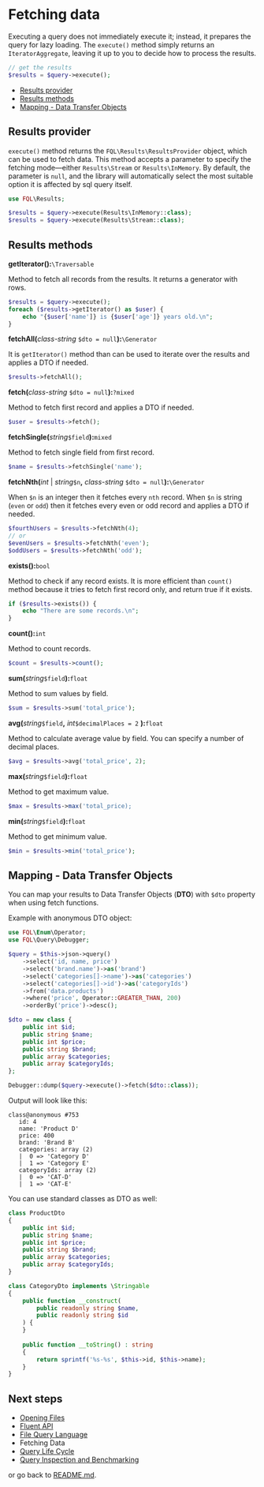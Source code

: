 # Fetching data

Executing a query does not immediately execute it; instead, it prepares the query for lazy loading. The `execute()` method
simply returns an `IteratorAggregate`, leaving it up to you to decide how to process the results.

```php
// get the results
$results = $query->execute();
```

- [Results provider](#results-provider)
- [Results methods](#results-methods)
- [Mapping - Data Transfer Objects](#mapping---data-transfer-objects)

## Results provider

`execute()` method returns the `FQL\Results\ResultsProvider` object, which can be used to fetch data. This method accepts
a parameter to specify the fetching mode—either `Results\Stream` or `Results\InMemory`. By default, the parameter is `null`,
and the library will automatically select the most suitable option it is affected by sql query itself.

```php
use FQL\Results;

$results = $query->execute(Results\InMemory::class);
$results = $query->execute(Results\Stream::class);
```

## Results methods


**getIterator():**`\Traversable`

Method to fetch all records from the results. It returns a generator with rows.

```php
$results = $query->execute();
foreach ($results->getIterator() as $user) {
    echo "{$user['name']} is {$user['age']} years old.\n";
}
```

**fetchAll(**_class-string_ `$dto = null`**):**`\Generator`

It is `getIterator()` method than can be used to iterate over the results and applies a DTO if needed.

```php 
$results->fetchAll();
```

**fetch(**_class-string_ `$dto = null`**):**`?mixed`

Method to fetch first record and applies a DTO if needed.

```php
$user = $results->fetch();
```

**fetchSingle(**_string_`$field`**):**`mixed`

Method to fetch single field from first record.

```php
$name = $results->fetchSingle('name');
```

**fetchNth(**_int_ | _string_`$n`**,** _class-string_ `$dto = null`**):**`\Generator`

When `$n` is an integer then it fetches every `nth` record. When `$n` is string (`even` or `odd`) then it fetches every even or odd record and applies a DTO if needed.

```php
$fourthUsers = $results->fetchNth(4);
// or
$evenUsers = $results->fetchNth('even');
$oddUsers = $results->fetchNth('odd');
```

**exists():**`bool`

Method to check if any record exists. It is more efficient than `count()` method because it tries to fetch first record
only, and return true if it exists.

```php
if ($results->exists()) {
    echo "There are some records.\n";
}
```

**count():**`int`

Method to count records.

```php
$count = $results->count();
```

**sum(**_string_`$field`**):**`float`

Method to sum values by field.

```php
$sum = $results->sum('total_price');
```

**avg(**_string_`$field`**,** _int_`$decimalPlaces = 2` **):**`float`

Method to calculate average value by field. You can specify a number of decimal places.

```php
$avg = $results->avg('total_price', 2);
```

**max(**_string_`$field`**):**`float`

Method to get maximum value.

```php
$max = $results->max('total_price);
```

**min(**_string_`$field`**):**`float`

Method to get minimum value.

```php
$min = $results->min('total_price');
```

## Mapping - Data Transfer Objects

You can map your results to Data Transfer Objects (**DTO**) with `$dto` property when using fetch functions.

Example with anonymous DTO object:

```php
use FQL\Enum\Operator;
use FQL\Query\Debugger;

$query = $this->json->query()
    ->select('id, name, price')
    ->select('brand.name')->as('brand')
    ->select('categories[]->name')->as('categories')
    ->select('categories[]->id')->as('categoryIds')
    ->from('data.products')
    ->where('price', Operator::GREATER_THAN, 200)
    ->orderBy('price')->desc();

$dto = new class {
    public int $id;
    public string $name;
    public int $price;
    public string $brand;
    public array $categories;
    public array $categoryIds;
};

Debugger::dump($query->execute()->fetch($dto::class));
```

Output will look like this:

```
class@anonymous #753
   id: 4
   name: 'Product D'
   price: 400
   brand: 'Brand B'
   categories: array (2)
   |  0 => 'Category D'
   |  1 => 'Category E'
   categoryIds: array (2)
   |  0 => 'CAT-D'
   |  1 => 'CAT-E'
```

You can use standard classes as DTO as well:

```php
class ProductDto
{
    public int $id;
    public string $name;
    public int $price;
    public string $brand;
    public array $categories;
    public array $categoryIds;
}

class CategoryDto implements \Stringable
{
    public function __construct(
        public readonly string $name,
        public readonly string $id
    ) {
    }
    
    public function __toString() : string
    {
        return sprintf('%s-%s', $this->id, $this->name);  
    }
}

```

## Next steps

- [Opening Files](opening-files.md)
- [Fluent API](fluent-api.md)
- [File Query Language](file-query-language.md)
- Fetching Data
- [Query Life Cycle](query-life-cycle.md)
- [Query Inspection and Benchmarking](query-inspection-and-benchmarking.md)

or go back to [README.md](../README.md).
